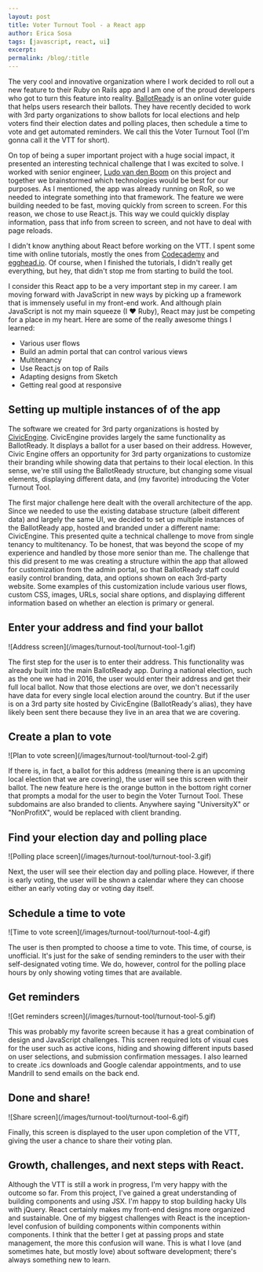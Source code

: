 ```yaml
---
layout: post
title: Voter Turnout Tool - a React app
author: Erica Sosa
tags: [javascript, react, ui]
excerpt:
permalink: /blog/:title
---
```


The very cool and innovative organization where I work decided to roll out a new feature to their Ruby on Rails app and I am one of the proud developers who got to turn this feature into reality. [BallotReady](https://www.ballotready.org/) is an online voter guide that helps users research their ballots. They have recently decided to work with 3rd party organizations to show ballots for local elections and help voters find their election dates and polling places, then schedule a time to vote and get automated reminders. We call this the Voter Turnout Tool (I'm gonna call it the VTT for short).

On top of being a super important project with a huge social impact, it presented an interesting technical challenge that I was excited to solve. I worked with senior engineer, [Ludo van den Boom](http://ludo.is) on this project and together we brainstormed which technologies would be best for our purposes. As I mentioned, the app was already running on RoR, so we needed to integrate something into that framework. The feature we were building needed to be fast, moving quickly from screen to screen. For this reason, we chose to use React.js. This way we could quickly display information, pass that info from screen to screen, and not have to deal with page reloads.

I didn't know anything about React before working on the VTT. I spent some time with online tutorials, mostly the ones from [Codecademy](https://www.codecademy.com/learn/react-101) and [egghead.io](https://egghead.io/technologies/react). Of course, when I finished the tutorials, I didn't really get everything, but hey, that didn't stop me from starting to build the tool.

I consider this React app to be a very important step in my career. I am moving forward with JavaScript in new ways by picking up a framework that is immensely useful in my front-end work. And although plain JavaScript is not my main squeeze (I :heart: Ruby), React may just be competing for a place in my heart. Here are some of the really awesome things I learned:

- Various user flows
- Build an admin portal that can control various views
- Multitenancy
- Use React.js on top of Rails
- Adapting designs from Sketch
- Getting real good at responsive

## Setting up multiple instances of of the app

The software we created for 3rd party organizations is hosted by [CivicEngine](https://www.civicengine.com/). CivicEngine provides largely the same functionality as BallotReady. It displays a ballot for a user based on their address. However, Civic Engine offers an opportunity for 3rd party organizations to customize their branding while showing data that pertains to their local election. In this sense, we're still using the BallotReady structure, but changing some visual elements, displaying different data, and (my favorite) introducing the Voter Turnout Tool.

The first major challenge here dealt with the overall architecture of the app. Since we needed to use the existing database structure (albeit different data) and largely the same UI, we decided to set up multiple instances of the BallotReady app, hosted and branded under a different name: CivicEngine. This presented quite a technical challenge to move from single tenancy to multitenancy. To be honest, that was beyond the scope of my experience and handled by those more senior than me. The challenge that this did present to me was creating a structure within the app that allowed for customization from the admin portal, so that BallotReady staff could easily control branding, data, and options shown on each 3rd-party website. Some examples of this customization include various user flows, custom CSS, images, URLs, social share options, and displaying different information based on whether an election is primary or general.

## Enter your address and find your ballot
<div class='blog-image' markdown='1'>
![Address screen](/images/turnout-tool/turnout-tool-1.gif)
</div>

The first step for the user is to enter their address. This functionality was already built into the main BallotReady app. During a national election, such as the one we had in 2016, the user would enter their address and get their full local ballot. Now that those elections are over, we don't necessarily have data for every single local election around the country. But if the user is on a 3rd party site hosted by CivicEngine (BallotReady's alias), they have likely been sent there because they live in an area that we are covering.

## Create a plan to vote
<div class='blog-image' markdown='1'>
  ![Plan to vote screen](/images/turnout-tool/turnout-tool-2.gif)
</div>

If there is, in fact, a ballot for this address (meaning there is an upcoming local election that we are covering), the user will see this screen with their ballot. The new feature here is the orange button in the bottom right corner that prompts a modal for the user to begin the Voter Turnout Tool. These subdomains are also branded to clients. Anywhere saying "UniversityX" or "NonProfitX", would be replaced with client branding.

## Find your election day and polling place

<div class='blog-image' markdown='1'>
  ![Polling place screen](/images/turnout-tool/turnout-tool-3.gif)
</div>

Next, the user will see their election day and polling place. However, if there is early voting, the user will be shown a calendar where they can choose either an early voting day or voting day itself.

## Schedule a time to vote
<div class='blog-image' markdown='1'>
  ![Time to vote screen](/images/turnout-tool/turnout-tool-4.gif)
</div>

The user is then prompted to choose a time to vote. This time, of course, is unofficial. It's just for the sake of sending reminders to the user with their self-designated voting time. We do, however, control for the polling place hours by only showing voting times that are available.


## Get reminders
<div class='blog-image' markdown='1'>
  ![Get reminders screen](/images/turnout-tool/turnout-tool-5.gif)
</div>

This was probably my favorite screen because it has a great combination of design and JavaScript challenges. This screen required lots of visual cues for the user such as active icons, hiding and showing different inputs based on user selections, and submission confirmation messages. I also learned to create .ics downloads and Google calendar appointments, and to use Mandrill to send emails on the back end.

## Done and share!
<div class='blog-image' markdown='1'>
  ![Share screen](/images/turnout-tool/turnout-tool-6.gif)
</div>

Finally, this screen is displayed to the user upon completion of the VTT, giving the user a chance to share their voting plan.

## Growth, challenges, and next steps with React.
Although the VTT is still a work in progress, I'm very happy with the outcome so far. From this project, I've gained a great understanding of building components and using JSX. I'm happy to stop building hacky UIs with jQuery. React certainly makes my front-end designs more organized and sustainable. One of my biggest challenges with React is the inception-level confusion of building components within components within components. I think that the better I get at passing props and state management, the more this confusion will wane. This is what I love (and sometimes hate, but mostly love) about software development; there's always something new to learn.


